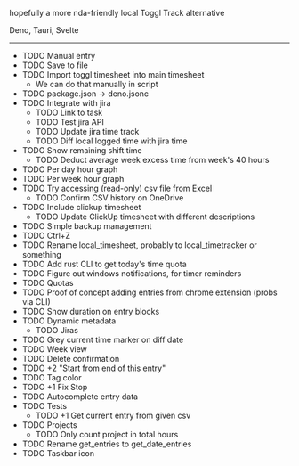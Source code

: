 hopefully a more nda-friendly local Toggl Track alternative

Deno, Tauri, Svelte

---
- TODO Manual entry
- TODO Save to file
- TODO Import toggl timesheet into main timesheet
  - We can do that manually in script
- TODO package.json → deno.jsonc
- TODO Integrate with jira
  - TODO Link to task
  - TODO Test jira API
  - TODO Update jira time track
  - TODO Diff local logged time with jira time
- TODO Show remaining shift time
  - TODO Deduct average week excess time from week's 40 hours
- TODO Per day hour graph
- TODO Per week hour graph
- TODO Try accessing (read-only) csv file from Excel
  - TODO Confirm CSV history on OneDrive
- TODO Include clickup timesheet
  - TODO Update ClickUp timesheet with different descriptions
- TODO Simple backup management
- TODO Ctrl+Z
- TODO Rename local_timesheet, probably to local_timetracker or something
- TODO Add rust CLI to get today's time quota
- TODO Figure out windows notifications, for timer reminders
- TODO Quotas
- TODO Proof of concept adding entries from chrome extension (probs via CLI)
- TODO Show duration on entry blocks
- TODO Dynamic metadata
  - TODO Jiras
- TODO Grey current time marker on diff date
- TODO Week view
- TODO Delete confirmation
- TODO +2 "Start from end of this entry"
- TODO Tag color
- TODO +1 Fix Stop
- TODO Autocomplete entry data
- TODO Tests
  - TODO +1 Get current entry from given csv
- TODO Projects
  - TODO Only count project in total hours
- TODO Rename get_entries to get_date_entries
- TODO Taskbar icon